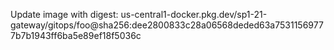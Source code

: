 Update image with digest: us-central1-docker.pkg.dev/sp1-21-gateway/gitops/foo@sha256:dee2800833c28a06568deded63a75311569777b7b1943ff6ba5e89ef18f5036c 
